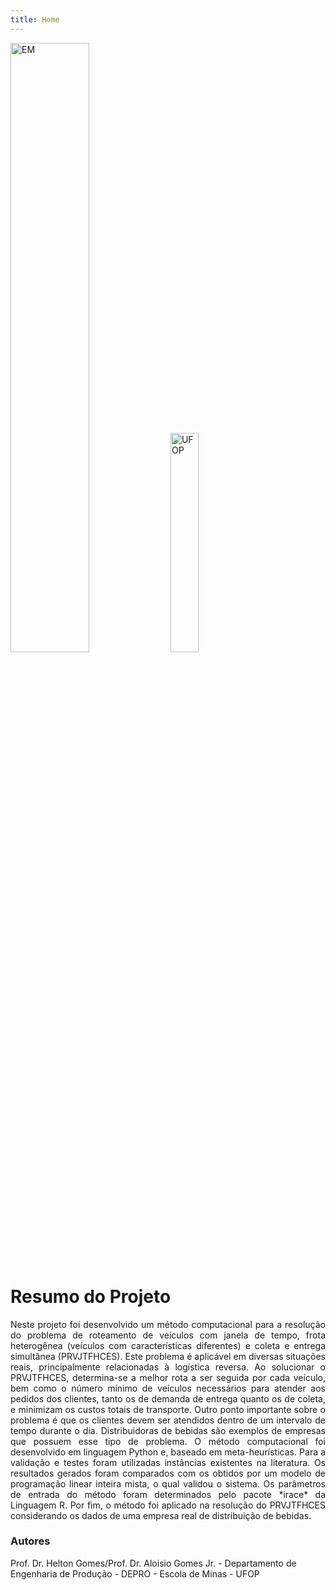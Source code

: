 ```yaml
---
title: Home
---
```


<div> 
    <img src="{{ '/images/logo-em.png' | absolute_url }}" alt="EM" style="width:50%;" >
    <img src="{{ '/images/logo-ufop.jpg' | absolute_url }}" alt="UFOP" style="width:30%;" >
</div>

# Resumo do Projeto

<p style='text-align: justify;'> Neste projeto foi desenvolvido um método computacional para a resolução do problema de roteamento de veículos com janela de tempo, frota heterogênea (veículos com características diferentes) e coleta e entrega simultânea (PRVJTFHCES). Este problema é aplicável em diversas situações reais, principalmente relacionadas à logística reversa. Ao solucionar o PRVJTFHCES, determina-se a melhor rota a ser seguida por cada veículo, bem como o número mínimo de veículos necessários para atender aos pedidos dos clientes, tanto os de demanda de entrega quanto os de coleta, e minimizam os custos totais de transporte. Outro ponto importante sobre o problema é que os clientes devem ser atendidos dentro de um intervalo de tempo durante o dia. Distribuidoras de bebidas são exemplos de empresas que possuem esse tipo de problema. O método computacional foi desenvolvido em linguagem Python e, baseado em meta-heurísticas. Para a validação e testes foram utilizadas instâncias existentes na literatura. Os resultados gerados foram comparados com os obtidos por um modelo de programação linear inteira mista, o qual validou o sistema. Os parâmetros de entrada do método foram determinados pelo pacote *irace* da Linguagem R. Por fim, o método foi aplicado na resolução do PRVJTFHCES considerando os dados de uma empresa real de distribuição de bebidas. </p>

### Autores

Prof. Dr. Helton Gomes/Prof. Dr. Aloisio Gomes Jr. - Departamento de Engenharia de Produção - DEPRO - Escola de Minas  - UFOP

